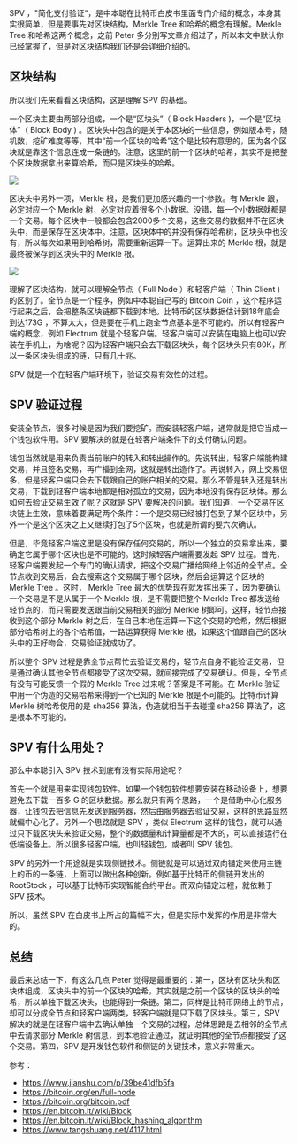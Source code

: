 SPV ，"简化支付验证“，是中本聪在比特币白皮书里面专门介绍的概念，本身其实很简单，但是要事先对区块结构，Merkle Tree 和哈希的概念有理解。Merkle Tree 和哈希这两个概念，之前 Peter 多分别写文章介绍过了，所以本文中默认你已经掌握了，但是对区块结构我们还是会详细介绍的。

## 区块结构

所以我们先来看看区块结构，这是理解 SPV 的基础。

一个区块主要由两部分组成，一个是“区块头”（ Block Headers )，一个是“区块体”（ Block Body ) 。区块头中包含的是关于本区块的一些信息，例如版本号，随机数，挖矿难度等等，其中“前一个区块的哈希”这个是比较有意思的，因为各个区块就是靠这个信息连成一条链的。注意，这里的前一个区块的哈希，其实不是把整个区块数据拿出来算哈希，而只是区块头的哈希。

![](https://img.haoqicat.com/2018100901.jpg)


区块头中另外一项，Merkle 根，是我们更加感兴趣的一个参数。有 Merkle 跟，必定对应一个 Merkle 树，必定对应着很多个小数据。没错，每一个小数据就都是一个交易。每个区块中一般都会包含2000多个交易，这些交易的数据并不在区块头中，而是保存在区块体中。注意，区块体中的并没有保存哈希树，区块头中也没有，所以每次如果用到哈希树，需要重新运算一下。运算出来的 Merkle 根，就是最终被保存到区块头中的 Merkle 根。

![](https://img.haoqicat.com/2018100902.jpg)

理解了区块结构，就可以理解全节点（ Full Node ）和轻客户端（ Thin Client ) 的区别了。全节点是一个程序，例如中本聪自己写的 Bitcoin Coin ，这个程序运行起来之后，会把整条区块链都下载到本地。比特币的区块数据估计到18年底会到达173G ，不算太大，但是要在手机上跑全节点基本是不可能的。所以有轻客户端的概念，例如 Electrum 就是个轻客户端。轻客户端可以安装在电脑上也可以安装在手机上，为啥呢？因为轻客户端只会去下载区块头，每个区块头只有80K，所以一条区块头组成的链，只有几十兆。

SPV 就是一个在轻客户端环境下，验证交易有效性的过程。

## SPV 验证过程

安装全节点，很多时候是因为我们要挖矿。而安装轻客户端，通常就是把它当成一个钱包软件用。SPV 要解决的就是在轻客户端条件下的支付确认问题。

钱包当然就是用来负责当前账户的转入和转出操作的。先说转出，轻客户端能构建交易，并且签名交易，再广播到全网，这就是转出造作了。再说转入，网上交易很多，但是轻客户端只会去下载跟自己的账户相关的交易。那么不管是转入还是转出交易，下载到轻客户端本地都是相对孤立的交易，因为本地没有保存区块体。那么如何去验证交易生效了呢？这就是 SPV 要解决的问题。我们知道，一个交易在区块链上生效，意味着要满足两个条件：一个是交易已经被打包到了某个区块中，另外一个是这个区块之上又继续打包了5个区块，也就是所谓的要六次确认。

但是，毕竟轻客户端这里是没有保存任何交易的，所以一个独立的交易拿出来，要确定它属于哪个区块也是不可能的。这时候轻客户端需要发起 SPV 过程。首先，轻客户端要发起一个专门的确认请求，把这个交易广播给网络上邻近的全节点。全节点收到交易后，会去搜索这个交易属于哪个区块，然后会运算这个区块的 Merkle Tree 。这时， Merkle Tree 最大的优势现在就发挥出来了，因为要确认一个交易是不是从属于一个 Merkle 根，是不需要把整个 Merkle Tree 都发送给轻节点的，而只需要发送跟当前交易相关的部分 Merkle 树即可。这样，轻节点接收到这个部分 Merkle 树之后，在自己本地在运算一下这个交易的哈希，然后根据部分哈希树上的各个哈希值，一路运算获得 Merkle 根，如果这个值跟自己的区块头中的正好吻合，交易验证就成功了。

所以整个 SPV 过程是靠全节点帮忙去验证交易的，轻节点自身不能验证交易，但是通过确认其他全节点都接受了这次交易，就间接完成了交易确认。但是，全节点有没有可能反馈一个假的 Merkle Tree 过来呢？答案是不可能。在 Merkle 验证中用一个伪造的交易哈希来得到一个已知的 Merkle 根是不可能的。比特币计算 Merkle 树哈希使用的是 sha256 算法，伪造就相当于去碰撞 sha256 算法了，这是根本不可能的。

## SPV 有什么用处？

那么中本聪引入 SPV 技术到底有没有实际用途呢？

首先一个就是用来实现钱包软件。如果一个钱包软件想要安装在移动设备上，想要避免去下载一百多 G 的区块数据。那么就只有两个思路，一个是借助中心化服务器，让钱包去把信息先发送到服务器，然后由服务器去验证交易，这样的思路显然就偏中心化了。另外一个思路就是 SPV ，类似 Electrum 这样的钱包，就可以通过只下载区块头来验证交易，整个的数据量和计算量都是不大的，可以直接运行在低端设备上。所以很多轻客户端，也叫轻钱包，或者叫 SPV 钱包。

SPV 的另外一个用途就是实现侧链技术。侧链就是可以通过双向锚定来使用主链上的币的一条链，上面可以做出各种创新。例如基于比特币的侧链开发出的 RootStock ，可以基于比特币实现智能合约平台。而双向锚定过程，就依赖于 SPV 技术。

所以，虽然 SPV 在白皮书上所占的篇幅不大，但是实际中发挥的作用是非常大的。

## 总结 

最后来总结一下，有这么几点 Peter 觉得是最重要的：第一，区块有区块头和区块体组成，区块头中的前一个区块的哈希，其实就是之前一个区块的区块头的哈希，所以单独下载区块头，也能得到一条链。第二，同样是比特币网络上的节点，却可以分成全节点和轻客户端两类，轻客户端就是只下载了区块头。第三，SPV 解决的就是在轻客户端中去确认单独一个交易的过程，总体思路是去相邻的全节点中去请求部分 Merkle 树信息，到本地验证通过，就证明其他的全节点都接受了这个交易。第四，SPV 是开发钱包软件和侧链的关键技术，意义非常重大。

参考：

- https://www.jianshu.com/p/39be41dfb5fa 
- https://bitcoin.org/en/full-node
- https://bitcoin.org/bitcoin.pdf
- https://en.bitcoin.it/wiki/Block
- https://en.bitcoin.it/wiki/Block_hashing_algorithm
- https://www.tangshuang.net/4117.html
